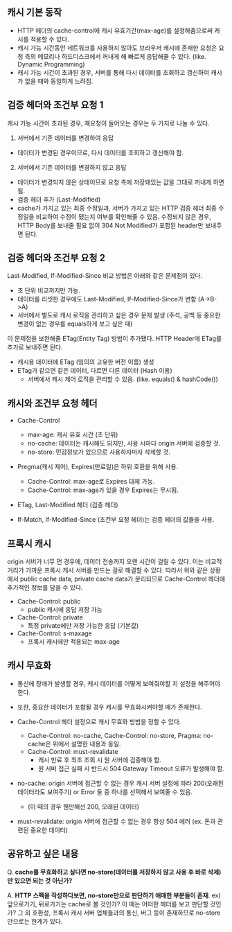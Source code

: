 ## 캐시 기본 동작
- HTTP 헤더의 cache-control에 캐시 유효기간(max-age)를 설정해줌으로써 캐시를 적용할 수 있다.
- 캐시 가능 시간동안 네트워크를 사용하지 않아도 브라우저 캐시에 존재한 요청은 요청 측의 메모리나 하드디스크에서 꺼내게 해 빠르게 응답해줄 수 있다. (like. Dynamic Programming)
- 캐시 가능 시간이 초과된 경우, 서버를 통해 다시 데이터를 조회하고 갱신하여 캐시가 없을 때와 동일하게 느려짐.

## 검증 헤더와 조건부 요청 1
캐시 가능 시간이 초과된 경우, 재요청이 들어오는 경우는 두 가지로 나눌 수 있다.

1. 서버에서 기존 데이터를 변경하여 응답
  - 데이터가 변경된 경우이므로, 다시 데이터를 조회하고 갱신해야 함.
2. 서버에서 기존 데이터를 변경하지 않고 응답
  - 데이터가 변경되지 않은 상태이므로 요청 측에 저장돼있는 값을 그대로 꺼내게 하면 됨.
  - 검증 헤더 추가 (Last-Modified)
  - cache가 가지고 있는 최종 수정일과, 서버가 가지고 있는 HTTP 검증 헤더 최종 수정일을 비교하여 수정이 됐는지 여부를 확인해줄 수 있음.
수정되지 않은 경우, HTTP Body를 보내줄 필요 없이 304 Not Modified가 포함된 header만 보내주면 된다.



## 검증 헤더와 조건부 요청 2
Last-Modified, If-Modified-Since 비교 방법은 아래와 같은 문제점이 있다.

- 초 단위 비교까지만 가능.
- 데이터를 리셋한 경우에도 Last-Modified, If-Modified-Since가 변함 (A->B->A)
- 서버에서 별도로 캐시 로직을 관리하고 싶은 경우 문제 발생 (주석, 공백 등 중요한 변경이 없는 경우를 equals하게 보고 싶은 때)

이 문제점을 보완해줄 ETag(Entity Tag) 방법이 추가됐다.
HTTP Header에 ETag를 추가로 보내주면 된다.

- 캐시용 데이터에 ETag (임의의 고유한 버전 이름) 생성
- ETag가 같으면 같은 데이터, 다르면 다른 데이터  (Hash 이용)
  - 서버에서 캐시 제어 로직을 관리할 수 있음. (like. equals() & hashCode())

## 캐시와 조건부 요청 헤더
- Cache-Control
  - max-age: 캐시 유효 시간 (초 단위)
  - no-cache: 데이터는 캐시해도 되지만, 사용 시마다 origin 서버에 검증할 것.
  - no-store: 민감정보가 있으므로 사용하자마자 삭제할 것.
- Pregma(캐시 제어), Expires(만료일)은 하위 호환을 위해 사용.
  - Cache-Control: max-age로 Expires 대체 가능.
  - Cache-Control: max-age가 있을 경우 Expires는 무시됨.

- ETag, Last-Modified 헤더 (검증 헤더)
- If-Match, If-Modified-Since (조건부 요청 헤더)는 검증 헤더의 값들을 사용.

## 프록시 캐시
origin 서버가 너무 먼 경우에, 데이터 전송까지 오랜 시간이 걸릴 수 있다. 이는 비교적 거리가 가까운 프록시 캐시 서버를 만드는 걸로 해결할 수 있다. 
따라서 위와 같은 상황에서 public cache data, private cache data가 분리되므로 Cache-Control 헤더에 추가적인 정보를 담을 수 있다.

- Cache-Control: public
  - public 캐시에 응답 저장 가능
- Cache-Control: private
  - 특정 private에만 저장 가능한 응답 (기본값)
- Cache-Control: s-maxage
  - 프록시 캐시에만 적용되는 max-age

## 캐시 무효화
- 통신에 장애가 발생할 경우, 캐시 데이터를 어떻게 보여줘야할 지 설정을 해주어야 한다. 
- 또한, 중요한 데이터가 포함될 경우 캐시를 무효화시켜야할 때가 존재한다. 
- Cache-Control 헤더 설정으로 캐시 무효화 방법을 정할 수 있다.
  - Cache-Control: no-cache, Cache-Control: no-store, Pragma: no-cache은 위에서 설명한 내용과 동일.
  - Cache-Control: must-revalidate
    - 캐시 만료 후 최조 조회 시 원 서버에 검증해야 함.
    - 원 서버 접근 실패 시 반드시 504 Gateway Timeout 오류가 발생해야 함.

- no-cache: origin 서버에 접근할 수 없는 경우 캐시 서버 설정에 따라 200(오래된 데이터라도 보여주기) or Error 둘 중 하나를 선택해서 보여줄 수 있음. 
  - (이 때의 경우 웬만해선 200, 오래된 데이터)
- must-revalidate: origin 서버에 접근할 수 없는 경우 항상 504 에러 (ex. 돈과 관련된 중요한 데이터)

## 공유하고 싶은 내용
Q. **cache를 무효화하고 싶다면 no-store(데이터를 저장하지 않고 사용 후 바로 삭제)만 있으면 되는 것 아닌가?**

A. **HTTP 스펙을 작성하다보면, no-store만으로 판단하기 애매한 부분들이 존재**. ex) 앞으로가기, 뒤로가기는 cache로 볼 것인가? 이 때는 어떠한 헤더를 보고 판단할 것인가? 그 외 호환성, 프록시 캐시 서버 업체들과의 통신, 버그 등이 존재하므로 no-store만으로는 한계가 있다.

